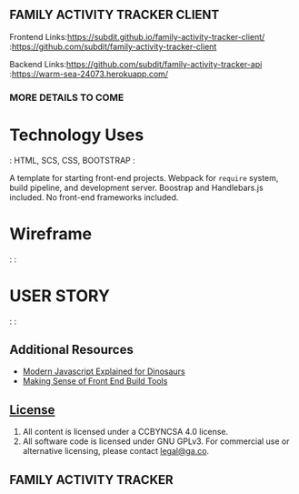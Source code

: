 ## FAMILY ACTIVITY TRACKER CLIENT ##

Frontend Links:https://subdit.github.io/family-activity-tracker-client/
              :https://github.com/subdit/family-activity-tracker-client

Backend Links:https://github.com/subdit/family-activity-tracker-api
             :https://warm-sea-24073.herokuapp.com/

### MORE DETAILS TO COME ###



# Technology Uses
  : HTML, SCS, CSS, BOOTSTRAP
  :

A template for starting front-end projects. Webpack for `require` system, build
pipeline, and development server. Boostrap and Handlebars.js included. No
front-end frameworks included.

# Wireframe
  :
  :

# USER STORY
  :
  :



## Additional Resources

- [Modern Javascript Explained for Dinosaurs](https://medium.com/@peterxjang/modern-javascript-explained-for-dinosaurs-f695e9747b70)
- [Making Sense of Front End Build Tools](https://medium.freecodecamp.org/making-sense-of-front-end-build-tools-3a1b3a87043b)

## [License](LICENSE)

1. All content is licensed under a CC­BY­NC­SA 4.0 license.
1. All software code is licensed under GNU GPLv3. For commercial use or
    alternative licensing, please contact legal@ga.co.

  ## FAMILY ACTIVITY TRACKER

